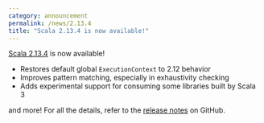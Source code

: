 ```yaml
---
category: announcement
permalink: /news/2.13.4
title: "Scala 2.13.4 is now available!"
---
```

[Scala 2.13.4](https://github.com/scala/scala/releases/tag/v2.13.4) is now available!

* Restores default global `ExecutionContext` to 2.12 behavior
* Improves pattern matching, especially in exhaustivity checking
* Adds experimental support for consuming some libraries built by Scala 3

and more! For all the details, refer to the [release notes](https://github.com/scala/scala/releases/tag/v2.13.4) on GitHub.
